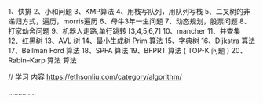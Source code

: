 1、快排
2、小和问题
3、KMP算法
4、用栈写队列，用队列写栈
5、二叉树的非递归方式，遍历，morris遍历
6、母牛3年一生问题
7、动态规划，股票问题
8、打家劫舍问题
9、机器人走路,单行跳转 [3,4,5,6,7]
10、mancher
11、并查集
12、红黑树
13、AVL 树
14、最小生成树 Prim 算法
15、字典树
16、Dijkstra 算法
17、Bellman Ford 算法
18、SPFA 算法
19、BFPRT 算法 ( TOP-K 问题 )
20、Rabin–Karp 算法 算法

// 学习 内容
https://ethsonliu.com/category/algorithm/

..............
